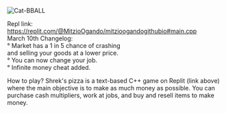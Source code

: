 
![Cat-BBALL](https://user-images.githubusercontent.com/85592369/157559401-0195f12e-45dd-4523-8c54-0f7a36ecdd40.jpg)

Repl link: https://replit.com/@MitzioOgando/mitzioogandogithubio#main.cpp                                
March 10th Changelog:                                                                                      
° Market has a 1 in 5 chance of crashing                                                                    
and selling your goods at a lower price.                                       
° You can now change your job.      
° Infinite money cheat added.                                             
  
How to play?
Shrek's pizza is a text-based C++ game on Replit (link above)
where the main objective is to make as much money as possible.
You can purchase cash multipliers, work at jobs, and buy and 
resell items to make money. 


